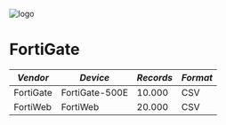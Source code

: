 ![logo](https://www.fortinet.com/content/dam/fortinet/images/general/fortinet-logo.svg)

# FortiGate

| *Vendor* | *Device* | *Records* | *Format* |
|-|-|-|-|
FortiGate | FortiGate-500E | 10.000 | CSV
FortiWeb | FortiWeb | 20.000 | CSV

